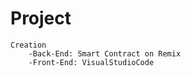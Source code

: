 # Project
    Creation
        -Back-End: Smart Contract on Remix
        -Front-End: VisualStudioCode